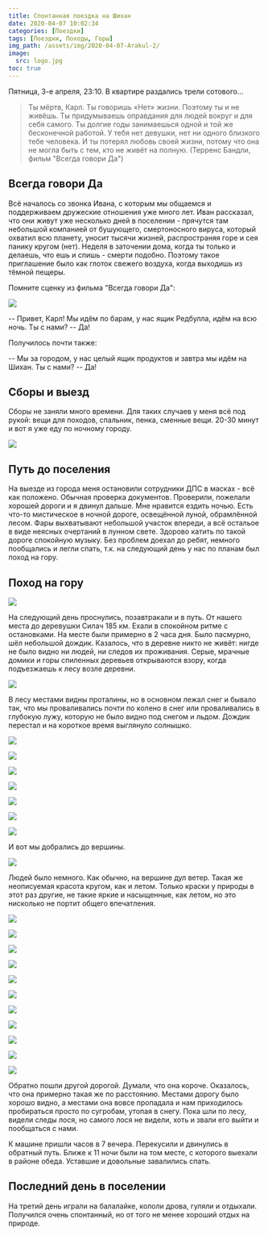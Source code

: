 ```yaml
---
title: Спонтанная поездка на Шихан
date: 2020-04-07 10:02:34
categories: [Поездки]
tags: [Поездки, Походы, Горы]
img_path: /assets/img/2020-04-07-Arakul-2/
image:
  src: logo.jpg
toc: true
---
```


Пятница, 3-е апреля, 23:10. В квартире раздались трели сотового...

> Ты мёртв, Карл. Ты говоришь «Нет» жизни. Поэтому ты и не живёшь. Ты придумываешь оправдания для людей вокруг и для себя самого. Ты долгие годы занимаешься одной и той же бесконечной работой. У тебя нет девушки, нет ни одного близкого тебе человека. И ты потерял любовь своей жизни, потому что она не могла быть с тем, кто не живёт на полную. (Терренс Бандли, фильм "Всегда говори Да")

## Всегда говори Да

Всё началось со звонка Ивана, с которым мы общаемся и поддерживаем дружеские отношения уже много лет. Иван рассказал, что они живут уже несколько дней в поселении - прячутся там небольшой компанией от бушующего, смертоносного вируса, который охватил всю планету, уносит тысячи жизней, распространяя горе и сея панику кругом (нет). Неделя в заточении дома, когда ты только и делаешь, что ешь и спишь - смерти подобно. Поэтому такое приглашение было как глоток свежего воздуха, когда выходишь из тёмной пещеры.

Помните сценку из фильма "Всегда говори Да":

![](yes-man.png)

>
  -- Привет, Карл! Мы идём по барам, у нас ящик Редбулла, идём на всю ночь. Ты с нами?
  -- Да!


Получилось почти также:

>
  -- Мы за городом, у нас целый ящик продуктов и завтра мы идём на Шихан. Ты с нами?
  -- Да!

## Сборы и выезд

Сборы не заняли много времени. Для таких случаев у меня всё под рукой: вещи для походов, спальник, пенка, сменные вещи. 20-30 минут и вот я уже еду по ночному городу.

![](1.jpg)

## Путь до поселения

На выезде из города меня остановили сотрудники ДПС в масках - всё как положено. Обычная проверка документов. Проверили, пожелали хорошей дороги и я двинул дальше. Мне нравится ездить ночью. Есть что-то мистическое в ночной дороге, освещённой луной, обрамлённой лесом. Фары выхватывают небольшой участок впереди, а всё остальое в виде неясных очертаний в лунном свете. Здорово катить по такой дороге спокойную музыку. Без проблем доехал до ребят, немного пообщались и легли спать, т.к. на следующий день у нас по планам был поход на гору.

## Поход на гору

![](2.jpg)

На следующий день проснулись, позавтракали и в путь. От нашего места до деревушки Силач 185 км. Ехали в спокойном ритме с остановками. На месте были примерно в 2 часа дня. Было пасмурно, шёл небольшой дождик. Казалось, что в деревне никто не живёт: нигде не было видно ни людей, ни следов их проживания. Серые, мрачные домики и горы спиленных деревьев открываются взору, когда подъезжаешь к лесу возле деревни.

![](3.jpg)

В лесу местами видны проталины, но в основном лежал снег и бывало так, что мы проваливались почти по колено в снег или проваливались в глубокую лужу, которую не было видно под снегом и льдом. Дождик перестал и на короткое время выглянуло солнышко.

![](4.jpg)

![](5.jpg)

![](6.jpg)

![](7.jpg)

![](8.jpg)

![](9.jpg)

![](10.jpg)

И вот мы добрались до вершины.

![](pano.jpg)

Людей было немного. Как обычно, на вершине дул ветер. Такая же неописуемая красота кругом, как и летом. Только краски у природы в этот раз другие, не такие яркие и насыщенные, как летом, но это нисколько не портит общего впечатления.

![](12.jpg)

![](13.jpg)

![](14.jpg)

![](15.jpg)

![](16.jpg)

![](17.jpg)

![](18.jpg)

![](19.jpg)

![](20.jpg)

![](21.jpg)

![](22.jpg)

Обратно пошли другой дорогой. Думали, что она короче. Оказалось, что она примерно такая же по расстоянию. Местами дорогу было хорошо видно, а местами она вовсе пропадала и нам приходилось пробираться просто по сугробам, утопая в снегу. Пока шли по лесу, видели следы лося, но самого лося не видели, хоть и звали его выйти и пообщаться с нами.

К машине пришли часов в 7 вечера. Перекусили и двинулись в обратный путь.  Ближе к 11 ночи были на том месте, с которого выехали в районе обеда. Уставшие и довольные завалились спать.

## Последний день в поселении

На третий день играли на балалайке, кололи дрова, гуляли и отдыхали. Получился очень спонтанный, но от того не менее хороший отдых на природе.
